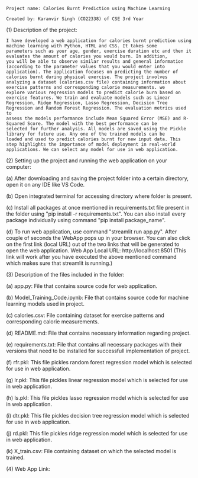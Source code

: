     Project name: Calories Burnt Prediction using Machine Learning
    
    Created by: Karanvir Singh (CO22338) of CSE 3rd Year
    

(1) Description of the project:

    I have developed a web application for calories burnt prediction using machine learning with Python, HTML and CSS. It takes some 
    parameters such as your age, gender, exercise duration etc and then it evaluates the amount of calories you would burn. In addition, 
    you will be able to observe similar results and general information (according to the parameter values that you would enter into 
    application). The application focuses on predicting the number of calories burnt during physical exercise. The project involves 
    analyzing a dataset (calories.csv file) containing information about exercise patterns and corresponding calorie measurements. we 
    explore various regression models to predict calorie burn based on exercise features. We train and evaluate models such as Linear 
    Regression, Ridge Regression, Lasso Regression, Decision Tree Regression and Random Forest Regression. The evaluation metrics used to 
    assess the models performance include Mean Squared Error (MSE) and R-Squared Score. The model with the best performance can be 
    selected for further analysis. All models are saved using the Pickle library for future use. Any one of the trained models can be 
    loaded and used to predict calories burnt for new input data. This step highlights the importance of model deployment in real-world 
    applications. We can select any model for use in web application.


(2) Setting up the project and running the web application on your computer:

(a) After downloading and saving the project folder into a certain directory, open it on any IDE like VS Code.

(b) Open integrated terminal for accessing directory where folder is present.

(c) Install all packages at once mentioned in requirements.txt file present in the folder using "pip install -r requirements.txt".
    You can also install every package individually using command "pip install package_name".

(d) To run web application, use command "streamlit run app.py". After couple of seconds the WebApp pops up in your browser.
    You can also click on the first link (local URL) out of the two links that will be generated to open the web application.
    Web App Local URL: http://localhost:8501 (This link will work after you have executed the above mentioned command which makes 
    sure that streamlit is running.)


(3) Description of the files included in the folder:

(a) app.py: File that contains source code for web application.

(b) Model_Training_Code.ipynb: File that contains source code for machine learning models used in project.

(c) calories.csv: File containing dataset for exercise patterns and corresponding calorie measurements.

(d) README.md: File that contains necessary information regarding project.

(e) requirements.txt: File that contains all necessary packages with their versions that need to be installed for successfull 
    implementation of project.

(f) rfr.pkl: This file pickles random forest regression model which is selected for use in web application.

(g) lr.pkl: This file pickles linear regression model which is selected for use in web application.

(h) ls.pkl: This file pickles lasso regression model which is selected for use in web application.

(i) dtr.pkl: This file pickles decision tree regression model which is selected for use in web application.

(j) rd.pkl: This file pickles ridge regression model which is selected for use in web application.

(k) X_train.csv: File containing dataset on which the selected model is trained.


(4) Web App Link: